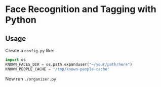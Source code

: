 # Face Recognition and Tagging with Python

## Usage

Create a `config.py` like:

```python
import os
KNOWN_FACES_DIR = os.path.expanduser("~/your/path/here")
KNOWN_PEOPLE_CACHE = "/tmp/known-people-cache"
```

Now run `./organizer.py`
